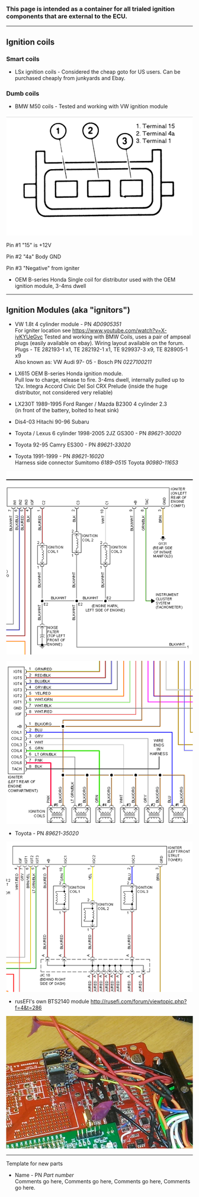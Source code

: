 ### This page is intended as a container for all trialed ignition components that are external to the ECU. 

---

## Ignition coils 
### Smart coils
* LSx ignition coils - Considered the cheap goto for US users. Can be purchased cheaply from junkyards and Ebay.

### Dumb coils
* BMW M50 coils - Tested and working with VW ignition module

![x](OEM-Docs/Bmw/bmw_dumb_coil.png)

Pin #1 "15" is +12V

Pin #2 "4a" Body GND

Pin #3 "Negative" from igniter

* OEM B-series Honda Single coil for distributor used with the OEM ignition module, 3-4ms dwell

---

## Ignition Modules (aka "ignitors")
* VW 1.8t 4 cylinder module - PN _4D0905351_  
For igniter location see https://www.youtube.com/watch?v=X-iyKYUeGvc
Tested and working with BMW Coils, uses a pair of ampseal plugs (easily available on ebay). Wiring layout available on the forum. 
Plugs - TE 282193-1 x1, TE 282192-1 x1, TE 929937-3 x9, TE 828905-1 x9  
Also known as: VW Audi 97- 05 - Bosch PN _0227100211_  

* LX615 OEM B-series Honda ignition module.  
Pull low to charge, release to fire. 3-4ms dwell, internally pulled up to 12v. Integra Accord Civic Del Sol CRX Prelude (inside the huge distributor, not considered very reliable)

* LX230T 1989-1995 Ford Ranger / Mazda	B2300 4 cylinder 2.3  
(in front of the battery, bolted to heat sink)

* Dis4-03 Hitachi 90-96 Subaru 

* Toyota / Lexus 6 cylinder 1998-2005 2JZ GS300 - PN _89621-30020_  

* Toyota 92-95 Camry ES300 - PN _89621-33020_  

 * Toyota 1991-1999 - PN _89621-16020_  
Harness side connector Sumitomo _6189-0515_ Toyota _90980-11653_

![x](OEM-Docs/Toyota/GS300_2001_igniter.png)

![x](OEM-Docs/Toyota/1995_Camry_Igniter.png)

* Toyota - PN _89621-35020_

![x](OEM-Docs/Toyota/1999_Camry_Igniter.png) 

* rusEFI's own BTS2140 module http://rusefi.com/forum/viewtopic.php?f=4&t=286

![BTS2140 module](Images/BTS2140_breakout.jpg)

---

Template for new parts 
* Name - PN _Part number_   
Comments go here, Comments go here, Comments go here, Comments go here.
